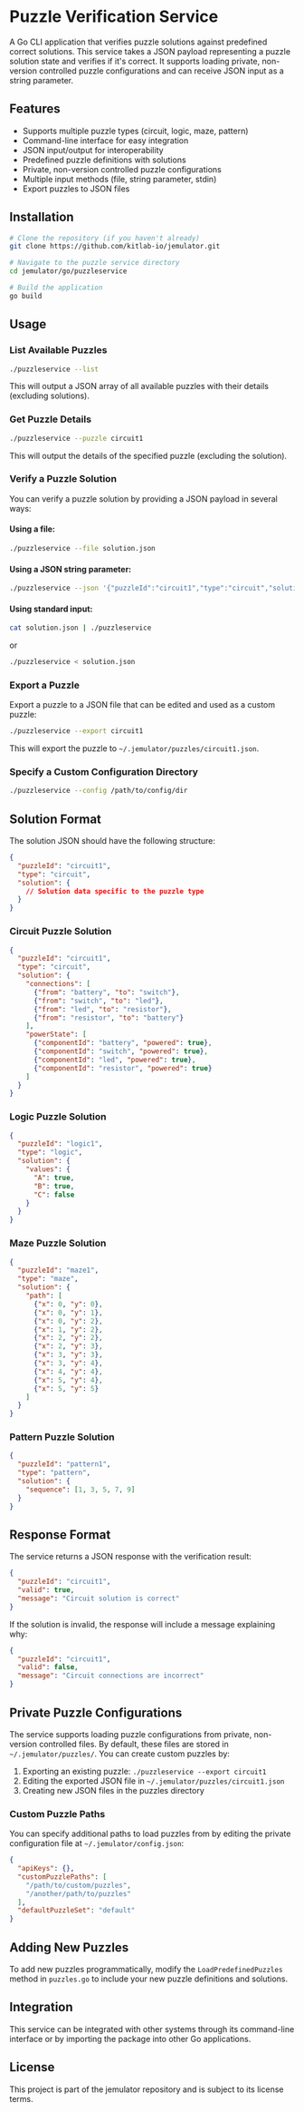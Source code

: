 # Puzzle Verification Service

A Go CLI application that verifies puzzle solutions against predefined correct solutions. This service takes a JSON payload representing a puzzle solution state and verifies if it's correct. It supports loading private, non-version controlled puzzle configurations and can receive JSON input as a string parameter.

## Features

- Supports multiple puzzle types (circuit, logic, maze, pattern)
- Command-line interface for easy integration
- JSON input/output for interoperability
- Predefined puzzle definitions with solutions
- Private, non-version controlled puzzle configurations
- Multiple input methods (file, string parameter, stdin)
- Export puzzles to JSON files

## Installation

```bash
# Clone the repository (if you haven't already)
git clone https://github.com/kitlab-io/jemulator.git

# Navigate to the puzzle service directory
cd jemulator/go/puzzleservice

# Build the application
go build
```

## Usage

### List Available Puzzles

```bash
./puzzleservice --list
```

This will output a JSON array of all available puzzles with their details (excluding solutions).

### Get Puzzle Details

```bash
./puzzleservice --puzzle circuit1
```

This will output the details of the specified puzzle (excluding the solution).

### Verify a Puzzle Solution

You can verify a puzzle solution by providing a JSON payload in several ways:

#### Using a file:

```bash
./puzzleservice --file solution.json
```

#### Using a JSON string parameter:

```bash
./puzzleservice --json '{"puzzleId":"circuit1","type":"circuit","solution":{"connections":[{"from":"battery","to":"led"},{"from":"led","to":"battery"}]}}'
```

#### Using standard input:

```bash
cat solution.json | ./puzzleservice
```

or

```bash
./puzzleservice < solution.json
```

### Export a Puzzle

Export a puzzle to a JSON file that can be edited and used as a custom puzzle:

```bash
./puzzleservice --export circuit1
```

This will export the puzzle to `~/.jemulator/puzzles/circuit1.json`.

### Specify a Custom Configuration Directory

```bash
./puzzleservice --config /path/to/config/dir
```

## Solution Format

The solution JSON should have the following structure:

```json
{
  "puzzleId": "circuit1",
  "type": "circuit",
  "solution": {
    // Solution data specific to the puzzle type
  }
}
```

### Circuit Puzzle Solution

```json
{
  "puzzleId": "circuit1",
  "type": "circuit",
  "solution": {
    "connections": [
      {"from": "battery", "to": "switch"},
      {"from": "switch", "to": "led"},
      {"from": "led", "to": "resistor"},
      {"from": "resistor", "to": "battery"}
    ],
    "powerState": [
      {"componentId": "battery", "powered": true},
      {"componentId": "switch", "powered": true},
      {"componentId": "led", "powered": true},
      {"componentId": "resistor", "powered": true}
    ]
  }
}
```

### Logic Puzzle Solution

```json
{
  "puzzleId": "logic1",
  "type": "logic",
  "solution": {
    "values": {
      "A": true,
      "B": true,
      "C": false
    }
  }
}
```

### Maze Puzzle Solution

```json
{
  "puzzleId": "maze1",
  "type": "maze",
  "solution": {
    "path": [
      {"x": 0, "y": 0},
      {"x": 0, "y": 1},
      {"x": 0, "y": 2},
      {"x": 1, "y": 2},
      {"x": 2, "y": 2},
      {"x": 2, "y": 3},
      {"x": 3, "y": 3},
      {"x": 3, "y": 4},
      {"x": 4, "y": 4},
      {"x": 5, "y": 4},
      {"x": 5, "y": 5}
    ]
  }
}
```

### Pattern Puzzle Solution

```json
{
  "puzzleId": "pattern1",
  "type": "pattern",
  "solution": {
    "sequence": [1, 3, 5, 7, 9]
  }
}
```

## Response Format

The service returns a JSON response with the verification result:

```json
{
  "puzzleId": "circuit1",
  "valid": true,
  "message": "Circuit solution is correct"
}
```

If the solution is invalid, the response will include a message explaining why:

```json
{
  "puzzleId": "circuit1",
  "valid": false,
  "message": "Circuit connections are incorrect"
}
```

## Private Puzzle Configurations

The service supports loading puzzle configurations from private, non-version controlled files. By default, these files are stored in `~/.jemulator/puzzles/`. You can create custom puzzles by:

1. Exporting an existing puzzle: `./puzzleservice --export circuit1`
2. Editing the exported JSON file in `~/.jemulator/puzzles/circuit1.json`
3. Creating new JSON files in the puzzles directory

### Custom Puzzle Paths

You can specify additional paths to load puzzles from by editing the private configuration file at `~/.jemulator/config.json`:

```json
{
  "apiKeys": {},
  "customPuzzlePaths": [
    "/path/to/custom/puzzles",
    "/another/path/to/puzzles"
  ],
  "defaultPuzzleSet": "default"
}
```

## Adding New Puzzles

To add new puzzles programmatically, modify the `LoadPredefinedPuzzles` method in `puzzles.go` to include your new puzzle definitions and solutions.

## Integration

This service can be integrated with other systems through its command-line interface or by importing the package into other Go applications.

## License

This project is part of the jemulator repository and is subject to its license terms.
